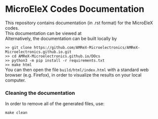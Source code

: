 # MicroEleX Codes Documentation
This repository contains documentation (in .rst format) for the MicroEleX codes.\
This documentation can be viewed at <URL>\
Alternatively, the documentation can be built locally by

``` >> git clone https://github.com/AMReX-Microelectronics/AMReX-Microelectronics.github.io.git ``` \
``` >> cd AMReX-Microelectronics.github.io/DOcs ``` \
``` >> python3 -m pip install -r requirements.txt ``` \
``` >> make html ``` \
You can then open the file `build/html/index.html` with a standard web browser (e.g. Firefox), in order to visualize the results on your local computer.

### Cleaning the documentation

In order to remove all of the generated files, use:
```
make clean
```
